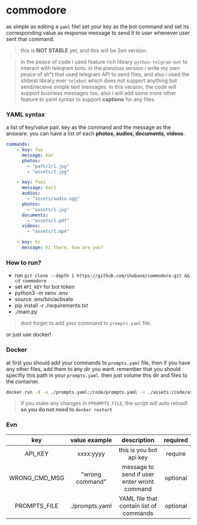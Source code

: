 # commodore

as simple as editing a `yaml` file!
set your key as the bot command and set its corresponding value as response message
to send it to user whenever user sent that command.

> this is **NOT STABLE** yet, and this will be 2en version.

> in the peace of code i used feature rich library `python-telgram-bot` to interact with telegram bots.
> in the previous version i write my own peace of sh*t that used telegram API to send files, and
> also i used the shiteist library ever `telebot` which does not support anything but send/receive simple
> text messages.
> in this version, the code will support business messages too.
> also i will add some more other feature to yaml syntax to support **captions** for any files.

### YAML syntax

a list of key/value pair. key as the command and the message as the answare.
you can have a list of each **photos, audios, documents, videos**.

```yaml
commands:
    - key: foo
      message: bar
      photos:
        - "path/2/1.jpg"
        - "assets/2.jpg"

    - key: foo2
      message: bar2
      audios:
        - "assets/audio.ogg"
      photos:
        - "assets/1.jpg"
      documents:
        - "assets/1.pdf"
      videos:
        - "assets/1.mp4"

    - key: hi
      message: hi there, how are you?
```

### How to run?

- run `git clone --depth 1 https://github.com/shabane/commodore.git && cd commodore`
- set `API_KEY` for bot token
- python3 -m venv .env
- source .env/bin/activate
- pip install -r ./requirements.txt
- ./main.py

> dont forget to add your command to `prompts.yaml` file.

or just use docker!

### Docker

at first you should add your commands to `prompts.yaml` file, then if you have any other files, add them to any dir you want.
remember that you should specifiy this path in your `prompts.yaml`. then just volume this dir and files to the container.

```bash
docker run -d -v ./prompts.yaml:/code/prompts.yaml -v ./assets:/code/assets -e API_KEY='<API_KEY>' mshabane/commodore:1.0.0
```

> if you make any changes in `PPROMPTS_FILE`, the script will auto reload! **so you do not need to `docker restart`**

### Evn

|           key | value example |          description    |   required    |
|:-------------:|:-------------:|:-----------------------:|:-------------:|
|     API_KEY   |   xxxx:yyyy   | this is you bot api key |     require   |
| WRONG_CMD_MSG | "wrong command" | message to send if user enter wront command | optional |
| PROMPTS_FILE  | ./prompts.yaml | YAML file that contain list of commands | optional |

